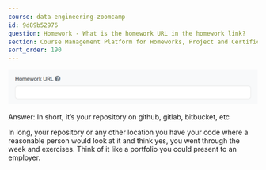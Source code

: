 ```yaml
---
course: data-engineering-zoomcamp
id: 9d89b52976
question: Homework - What is the homework URL in the homework link?
section: Course Management Platform for Homeworks, Project and Certificate
sort_order: 190
---
```


![Image](images/data-engineering-zoomcamp/image_eaa6f559.png)

Answer: In short, it’s your repository on github, gitlab, bitbucket, etc

In long, your repository or any other location you have your code where a reasonable person would look at it and think yes, you went through the week and exercises. Think of it like a portfolio you could present to an employer.

